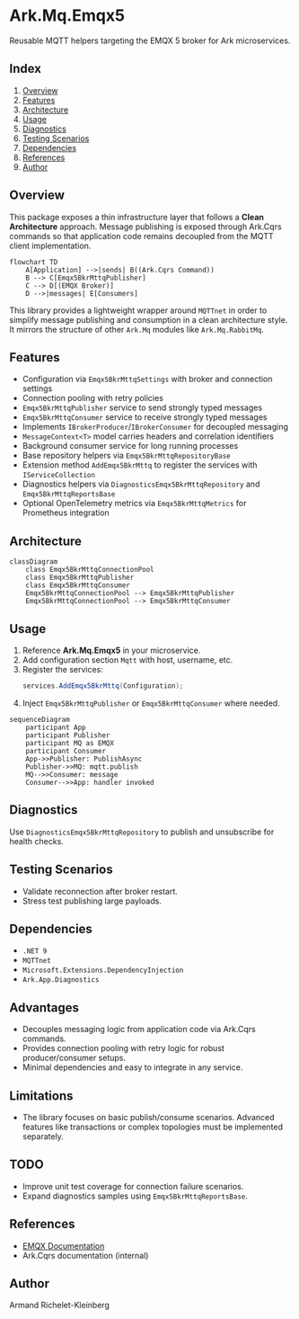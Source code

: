# Ark.Mq.Emqx5

Reusable MQTT helpers targeting the EMQX 5 broker for Ark microservices.

## Index

1. [Overview](#overview)
2. [Features](#features)
3. [Architecture](#architecture)
4. [Usage](#usage)
5. [Diagnostics](#diagnostics)
6. [Testing Scenarios](#testing-scenarios)
7. [Dependencies](#dependencies)
8. [References](#references)
9. [Author](#author)

## Overview

This package exposes a thin infrastructure layer that follows a
**Clean Architecture** approach. Message publishing is exposed through
Ark.Cqrs commands so that application code remains decoupled from the
MQTT client implementation.

```mermaid
flowchart TD
    A[Application] -->|sends| B((Ark.Cqrs Command))
    B --> C[Emqx5BkrMttqPublisher]
    C --> D[(EMQX Broker)]
    D -->|messages| E[Consumers]
```

This library provides a lightweight wrapper around `MQTTnet` in order to simplify message publishing and consumption in a clean architecture style. It mirrors the structure of other `Ark.Mq` modules like `Ark.Mq.RabbitMq`.

## Features
 - Configuration via `Emqx5BkrMttqSettings` with broker and connection settings
- Connection pooling with retry policies
- `Emqx5BkrMttqPublisher` service to send strongly typed messages
- `Emqx5BkrMttqConsumer` service to receive strongly typed messages
- Implements `IBrokerProducer`/`IBrokerConsumer` for decoupled messaging
- `MessageContext<T>` model carries headers and correlation identifiers
- Background consumer service for long running processes
- Base repository helpers via `Emqx5BkrMttqRepositoryBase`
- Extension method `AddEmqx5BkrMttq` to register the services with `IServiceCollection`
- Diagnostics helpers via `DiagnosticsEmqx5BkrMttqRepository` and `Emqx5BkrMttqReportsBase`
- Optional OpenTelemetry metrics via `Emqx5BkrMttqMetrics` for Prometheus integration

## Architecture

```mermaid
classDiagram
    class Emqx5BkrMttqConnectionPool
    class Emqx5BkrMttqPublisher
    class Emqx5BkrMttqConsumer
    Emqx5BkrMttqConnectionPool --> Emqx5BkrMttqPublisher
    Emqx5BkrMttqConnectionPool --> Emqx5BkrMttqConsumer
```

## Usage
1. Reference **Ark.Mq.Emqx5** in your microservice.
2. Add configuration section `Mqtt` with host, username, etc.
3. Register the services:
   ```csharp
   services.AddEmqx5BkrMttq(Configuration);
   ```
4. Inject `Emqx5BkrMttqPublisher` or `Emqx5BkrMttqConsumer` where needed.

```mermaid
sequenceDiagram
    participant App
    participant Publisher
    participant MQ as EMQX
    participant Consumer
    App->>Publisher: PublishAsync
    Publisher->>MQ: mqtt.publish
    MQ-->>Consumer: message
    Consumer-->>App: handler invoked
```

## Diagnostics
Use `DiagnosticsEmqx5BkrMttqRepository` to publish and unsubscribe for health checks.

## Testing Scenarios
- Validate reconnection after broker restart.
- Stress test publishing large payloads.

## Dependencies
- `.NET 9`
- `MQTTnet`
- `Microsoft.Extensions.DependencyInjection`
- `Ark.App.Diagnostics`

## Advantages
- Decouples messaging logic from application code via Ark.Cqrs commands.
- Provides connection pooling with retry logic for robust producer/consumer setups.
- Minimal dependencies and easy to integrate in any service.

## Limitations
- The library focuses on basic publish/consume scenarios. Advanced features like
  transactions or complex topologies must be implemented separately.

## TODO
- Improve unit test coverage for connection failure scenarios.
 - Expand diagnostics samples using `Emqx5BkrMttqReportsBase`.

## References
- [EMQX Documentation](https://www.emqx.io/docs/en/latest/)
- Ark.Cqrs documentation (internal)


## Author

Armand Richelet-Kleinberg
